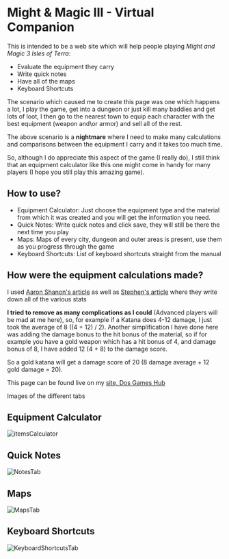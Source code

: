 # Might & Magic III - Virtual Companion
This is intended to be a web site which will help people playing *Might and Magic 3 Isles of Terra*:
- Evaluate the equipment they carry
- Write quick notes
- Have all of the maps
- Keyboard Shortcuts

The scenario which caused me to create this page was one which happens a lot, I play the game, get into a dungeon or just kill many baddies and get lots of loot, I then go to the nearest town to equip each character with the best equipment (weapon and\or armor) and sell all of the rest.

The above scenario is a **nightmare** where I need to make many calculations and comparisons between the equipment I carry and it takes too much time.

So, although I do appreciate this aspect of the game (I really do), I still think that an equipment calculator like this one might come in handy for many players (I hope you still play this amazing game).


## How to use?
- Equipment Calculator: Just choose the equipment type and the material from which it was created and you will get the information you need.
- Quick Notes: Write quick notes and click save, they will still be there the next time you play
- Maps: Maps of every city, dungeon and outer areas is present, use them as you progress through the game
- Keyboard Shortcuts: List of keyboard shortcuts straight from the manual


## How were the equipment calculations made?
I used [Aaron Shanon's article](https://gamefaqs.gamespot.com/snes/588491-might-and-magic-iii-isles-of-terra/faqs/55704) as well as [Stephen's article](https://gamefaqs.gamespot.com/pc/564551-might-and-magic-iii-isles-of-terra/faqs/36599) where they write down all of the various stats

**I tried to remove as many complications as I could** (Advanced players will be mad at me here), so, for example if a Katana does 4-12 damage, I just took the average of 8 ((4 + 12) / 2).
Another simplification I have done here was adding the damage bonus to the hit bonus of the material, so if for example you have a gold weapon which has a hit bonus of 4, and damage bonus of 8, I have added 12 (4 + 8) to the damage score.

So a gold katana will get a damage score of 20 (8 damage average + 12 gold damage = 20).


This page can be found live on my [site, Dos Games Hub](http://dosgameshub.org/mm3/)

Images of the different tabs
## Equipment Calculator
![itemsCalculator](https://user-images.githubusercontent.com/1760091/154338699-4ff42b85-a7c3-462a-b2c8-40b083e23030.jpg)

## Quick Notes
![NotesTab](https://user-images.githubusercontent.com/1760091/154338740-aeb75f01-b3d5-4558-a88e-0bb67d9bc05e.jpg)

## Maps
![MapsTab](https://user-images.githubusercontent.com/1760091/154338791-6187381d-2152-4305-80f4-0519f85e92f4.jpg)

## Keyboard Shortcuts
![KeyboardShortcutsTab](https://user-images.githubusercontent.com/1760091/154338826-732a293c-6400-4b9e-a2cd-8f167a1980cb.jpg)
